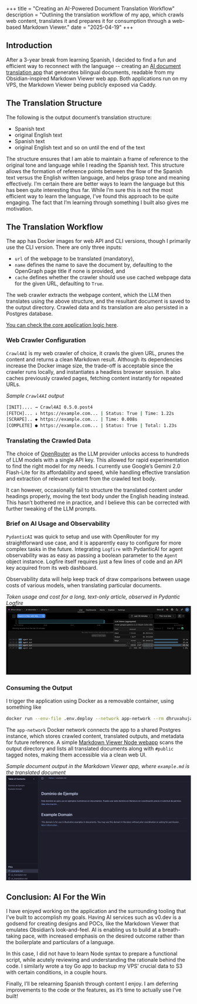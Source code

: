 +++
title = "Creating an AI-Powered Document Translation Workflow"
description = "Outlining the translation workflow of my app, which crawls web content, translates it and prepares it for consumption through a web-based Markdown Viewer."
date = "2025-04-19"
+++

## Introduction

After a 3-year break from learning Spanish, I decided to find a fun and efficient way to reconnect with the language -- creating an [AI document translation app](https://github.com/dhruv-ahuja/py_ai_translator) that generates bilingual documents, readable from my Obsidian-inspired Markdown Viewer web app.
Both applications run on my VPS, the Markdown Viewer being publicly exposed via Caddy.

## The Translation Structure

The following is the output document’s translation structure:

- Spanish text
- original English text
- Spanish text
- original English text
and so on until the end of the text

The structure ensures that I am able to maintain a frame of reference to the original tone and language while I reading the Spanish text. This structure allows the formation of reference points between the flow of the Spanish text versus the English written language, and helps grasp tone and meaning effectively.
I’m certain there are better ways to learn the language but this has been quite interesting thus far.
While I’m sure this is not the most efficient way to learn the language, I’ve found this approach to be quite engaging. The fact that I’m learning through something I built also gives me motivation.

## The Translation Workflow

The app has Docker images for web API and CLI versions, though I primarily use the CLI version.
There are only three inputs:

- `url` of the webpage to be translated (mandatory),
- `name` defines the name to save the document by, defaulting to the OpenGraph page title if none is provided, and
- `cache` defines whether the crawler should use use cached webpage data for the given URL, defaulting to `True`.

The web crawler extracts the webpage content, which the LLM then translates using the above structure, and the resultant document is saved to the output directory. Crawled data and its translation are also persisted in a Postgres database.

[You can check the core application logic here](https://github.com/dhruv-ahuja/py_ai_translator/blob/main/app/utils).

### Web Crawler Configuration

`Crawl4AI` is my web crawler of choice, it crawls the given URL, prunes the content and returns a clean Markdown result. Although its dependencies increase the Docker image size, the trade-off is acceptable since the crawler runs locally, and instantiates a headless browser session. It also caches  previously crawled pages, fetching content instantly for repeated URLs.

_Sample `Crawl4AI` output_

```bash
[INIT].... → Crawl4AI 0.5.0.post4
[FETCH]... ↓ https://example.com... | Status: True | Time: 1.22s
[SCRAPE].. ◆ https://example.com... | Time: 0.008s
[COMPLETE] ● https://example.com... | Status: True | Total: 1.23s
```

### Translating the Crawled Data

The choice of [OpenRouter](https://openrouter.ai) as the LLM provider unlocks access to hundreds of LLM models with a single API key. This allowed for rapid experimentation to find the right model for my needs.
I currently use Google’s Gemini 2.0 Flash-Lite for its affordability and speed, while handling effective translation and extraction of relevant content from the crawled text body.

It can however, occasionally fail to structure the translated content under headings properly, moving the text body under the English heading instead.
This hasn’t bothered me in practice, and I believe this can be corrected with further tweaking of the LLM prompts.

### Brief on AI Usage and Observability

`PydanticAI` was quick to setup and use with OpenRouter for my straightforward use case, and it is apparently easy to configure for more complex tasks in the future. Integrating `Logfire` with PydanticAI for agent observability was as easy as passing a boolean parameter to the `Agent` object instance. Logfire itself requires just a few lines of code and an API key acquired from its web dashboard.

Observability data will help keep track of draw comparisons between usage costs of various models, when translating particular documents.

_Token usage and cost for a long, text-only article, observed in Pydantic Logfire_
![Token usage and cost for a long, text-only article, observed in Pydantic Logfire](/images/ai_translation/logfire.png)

### Consuming the Output

I trigger the application using Docker as a removable container, using something like

```bash
docker run --env-file .env.deploy --network app-network --rm dhruvahuja/py_ai_translator_cli -v ~/docker_data/public_markdown:/app/markdown 'https://www.example.com'
```

The `app-network` Docker network connects the app to a shared Postgres instance, which stores crawled content, translated outputs, and metadata for future reference.
A simple [Markdown Viewer Node webapp](https://feed.dhruvahuja.me/files) scans the output directory and lists all translated documents along with `#public` tagged notes, making them accessible via a clean web UI.

_Sample document output in the Markdown Viewer app, where `example.md` is the translated document_
![Sample document output in the Markdown Viewer app, where `example.md` is the translated document](/images/ai_translation/markdown_viewer.png)

## Conclusion: AI For the Win

I have enjoyed working on the application and the surrounding tooling that I’ve built to accomplish my goals. Having AI services such as v0.dev is a godsend for creating designs and POCs, like the Markdown Viewer that emulates Obsidian’s look-and-feel. AI is enabling us to build at a breath-taking pace, with increased emphasis on the desired outcome rather than the boilerplate and particulars of a language.

In this case, I did not have to learn Node syntax to prepare a functional script, while acutely reviewing and understanding the rationale behind the code. I similarly wrote a toy Go app to backup my VPS’ crucial data to S3 with certain conditions, in a couple hours.

Finally, I’ll be relearning Spanish through content I enjoy. I am deferring improvements to the code or the features, as it’s time to actually use I’ve built!
